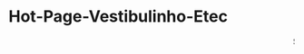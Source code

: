 # Hot-Page-Vestibulinho-Etec
<marquee>
Site originalmente feito no WIX <a href="darkboat.wixsite.com/vestibulinho"target="_blank">Veja Aqui</a> depois feito algumas alterações no figma, e a versão final feita em html e css.
